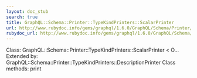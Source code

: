 ```yaml
---
layout: doc_stub
search: true
title: GraphQL::Schema::Printer::TypeKindPrinters::ScalarPrinter
url: http://www.rubydoc.info/gems/graphql/1.6.0/GraphQL/Schema/Printer/TypeKindPrinters/ScalarPrinter
rubydoc_url: http://www.rubydoc.info/gems/graphql/1.6.0/GraphQL/Schema/Printer/TypeKindPrinters/ScalarPrinter
---
```


Class: GraphQL::Schema::Printer::TypeKindPrinters::ScalarPrinter < O...
Extended by:
GraphQL::Schema::Printer::TypeKindPrinters::DescriptionPrinter
Class methods:
print


